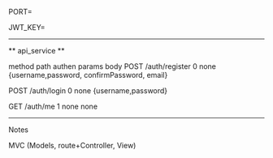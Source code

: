 PORT=

JWT_KEY=

---

** api_service **

method          path             authen           params      body
POST            /auth/register     0              none        {username,password, confirmPassword, email}

POST            /auth/login        0              none        {username,password}

GET             /auth/me           1               none        none


-------------------
Notes

MVC (Models, route+Controller, View)
